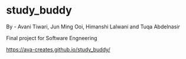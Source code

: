 # study_buddy
By - Avani Tiwari, Jun Ming Ooi, Himanshi Lalwani and Tuqa Abdelnasir

Final project for Software Engneering 

https://ava-creates.github.io/study_buddy/
